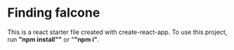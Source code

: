 # Finding falcone

This is a react starter file created with create-react-app. To use this project, run <strong>"npm install""</strong> or "<strong>"npm i"</strong>.
